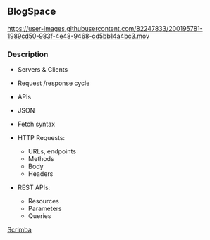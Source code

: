 ## BlogSpace


https://user-images.githubusercontent.com/82247833/200195781-1989cd50-983f-4e48-9468-cd5bb14a4bc3.mov



### Description

* Servers & Clients 
* Request /response cycle 
* APIs
* JSON
* Fetch syntax 


* HTTP Requests: 
  * URLs, endpoints
  * Methods
  * Body
  * Headers

* REST APIs: 
  * Resources
  * Parameters
  * Queries


[Scrimba](https://scrimba.com/allcourses)


